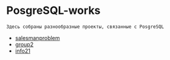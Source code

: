 # PosgreSQL-works

    Здесь собраны разнообразные проекты, связанные с PosgreSQL

+ [salesmanproblem](https://github.com/Just0Lina/)
+ [group2](https://github.com/Just0Lina/)
+ [info21](https://github.com/Just0Lina/)

